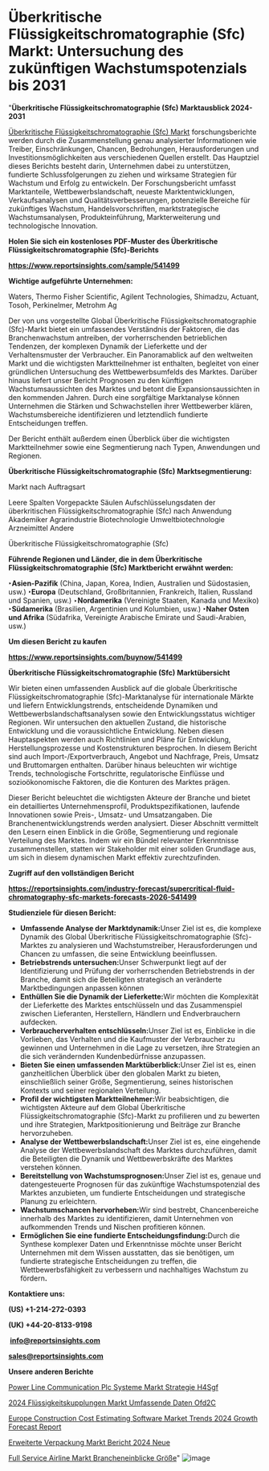 # Überkritische Flüssigkeitschromatographie (Sfc) Markt: Untersuchung des zukünftigen Wachstumspotenzials bis 2031

"<strong><b>Überkritische Flüssigkeitschromatographie (Sfc) Marktausblick 2024-2031</b></strong>

<a href=https://www.reportsinsights.com/sample/541499>Überkritische Flüssigkeitschromatographie (Sfc) Markt</a> forschungsberichte werden durch die Zusammenstellung genau analysierter Informationen wie Treiber, Einschränkungen, Chancen, Bedrohungen, Herausforderungen und Investitionsmöglichkeiten aus verschiedenen Quellen erstellt. Das Hauptziel dieses Berichts besteht darin, Unternehmen dabei zu unterstützen, fundierte Schlussfolgerungen zu ziehen und wirksame Strategien für Wachstum und Erfolg zu entwickeln. Der Forschungsbericht umfasst Marktanteile, Wettbewerbslandschaft, neueste Marktentwicklungen, Verkaufsanalysen und Qualitätsverbesserungen, potenzielle Bereiche für zukünftiges Wachstum, Handelsvorschriften, marktstrategische Wachstumsanalysen, Produkteinführung, Markterweiterung und technologische Innovation.

<strong><b>Holen Sie sich ein kostenloses PDF-Muster des Überkritische Flüssigkeitschromatographie (Sfc)-Berichts</b></strong>

<a href=https://www.reportsinsights.com/sample/541499><strong><u>https://www.reportsinsights.com/sample/541499</u></strong></a>

<strong>Wichtige aufgeführte Unternehmen:</strong>

Waters, Thermo Fisher Scientific, Agilent Technologies, Shimadzu, Actuant, Tosoh, Perkinelmer, Metrohm Ag

Der von uns vorgestellte Global Überkritische Flüssigkeitschromatographie (Sfc)-Markt bietet ein umfassendes Verständnis der Faktoren, die das Branchenwachstum antreiben, der vorherrschenden betrieblichen Tendenzen, der komplexen Dynamik der Lieferkette und der Verhaltensmuster der Verbraucher. Ein Panoramablick auf den weltweiten Markt und die wichtigsten Marktteilnehmer ist enthalten, begleitet von einer gründlichen Untersuchung des Wettbewerbsumfelds des Marktes. Darüber hinaus liefert unser Bericht Prognosen zu den künftigen Wachstumsaussichten des Marktes und betont die Expansionsaussichten in den kommenden Jahren. Durch eine sorgfältige Marktanalyse können Unternehmen die Stärken und Schwachstellen ihrer Wettbewerber klären, Wachstumsbereiche identifizieren und letztendlich fundierte Entscheidungen treffen.

Der Bericht enthält außerdem einen Überblick über die wichtigsten Marktteilnehmer sowie eine Segmentierung nach Typen, Anwendungen und Regionen.

<strong>Überkritische Flüssigkeitschromatographie (Sfc) Marktsegmentierung:</strong>

Markt nach Auftragsart

Leere Spalten
Vorgepackte Säulen
Aufschlüsselungsdaten der überkritischen Flüssigkeitschromatographie (Sfc) nach Anwendung
Akademiker
Agrarindustrie
Biotechnologie
Umweltbiotechnologie
Arzneimittel
Andere

Überkritische Flüssigkeitschromatographie (Sfc)

<strong><b>Führende Regionen und Länder, die in dem Überkritische Flüssigkeitschromatographie (Sfc) Marktbericht erwähnt werden:</b></strong>

<strong><b>‣Asien-Pazifik</b></strong> (China, Japan, Korea, Indien, Australien und Südostasien, usw.)
<strong><b>‣Europa</b></strong> (Deutschland, Großbritannien, Frankreich, Italien, Russland und Spanien, usw.)
‣<strong><b>Nordamerika</b></strong> (Vereinigte Staaten, Kanada und Mexiko)
<strong><b>‣Südamerika</b></strong> (Brasilien, Argentinien und Kolumbien, usw.)
<strong><b>‣Naher Osten und Afrika</b></strong> (Südafrika, Vereinigte Arabische Emirate und Saudi-Arabien, usw.)

<strong>Um diesen Bericht zu kaufen</strong>

<a href=https://www.reportsinsights.com/buynow/541499><strong><u>https://www.reportsinsights.com/buynow/541499</u></strong></a>

<strong>Überkritische Flüssigkeitschromatographie (Sfc) Marktübersicht</strong>

Wir bieten einen umfassenden Ausblick auf die globale Überkritische Flüssigkeitschromatographie (Sfc)-Marktanalyse für internationale Märkte und liefern Entwicklungstrends, entscheidende Dynamiken und Wettbewerbslandschaftsanalysen sowie den Entwicklungsstatus wichtiger Regionen. Wir untersuchen den aktuellen Zustand, die historische Entwicklung und die voraussichtliche Entwicklung. Neben diesen Hauptaspekten werden auch Richtlinien und Pläne für Entwicklung, Herstellungsprozesse und Kostenstrukturen besprochen. In diesem Bericht sind auch Import-/Exportverbrauch, Angebot und Nachfrage, Preis, Umsatz und Bruttomargen enthalten. Darüber hinaus beleuchten wir wichtige Trends, technologische Fortschritte, regulatorische Einflüsse und sozioökonomische Faktoren, die die Konturen des Marktes prägen.

Dieser Bericht beleuchtet die wichtigsten Akteure der Branche und bietet ein detailliertes Unternehmensprofil, Produktspezifikationen, laufende Innovationen sowie Preis-, Umsatz- und Umsatzangaben. Die Branchenentwicklungstrends werden analysiert. Dieser Abschnitt vermittelt den Lesern einen Einblick in die Größe, Segmentierung und regionale Verteilung des Marktes. Indem wir ein Bündel relevanter Erkenntnisse zusammenstellen, statten wir Stakeholder mit einer soliden Grundlage aus, um sich in diesem dynamischen Markt effektiv zurechtzufinden.

<strong>Zugriff auf den vollständigen Bericht</strong>

<a href=https://reportsinsights.com/industry-forecast/supercritical-fluid-chromatography-sfc-markets-forecasts-2026-541499><strong>https://reportsinsights.com/industry-forecast/supercritical-fluid-chromatography-sfc-markets-forecasts-2026-541499</strong></a>

<strong>Studienziele für diesen Bericht:</strong>
<ul>
  <li><strong>Umfassende Analyse der Marktdynamik:</strong>Unser Ziel ist es, die komplexe Dynamik des Global Überkritische Flüssigkeitschromatographie (Sfc)-Marktes zu analysieren und Wachstumstreiber, Herausforderungen und Chancen zu umfassen, die seine Entwicklung beeinflussen.</li>
  <li><strong>Betriebstrends untersuchen:</strong>Unser Schwerpunkt liegt auf der Identifizierung und Prüfung der vorherrschenden Betriebstrends in der Branche, damit sich die Beteiligten strategisch an veränderte Marktbedingungen anpassen können</li>
  <li><strong>Enthüllen Sie die Dynamik der Lieferkette:</strong>Wir möchten die Komplexität der Lieferkette des Marktes entschlüsseln und das Zusammenspiel zwischen Lieferanten, Herstellern, Händlern und Endverbrauchern aufdecken.</li>
  <li><strong>Verbraucherverhalten entschlüsseln:</strong>Unser Ziel ist es, Einblicke in die Vorlieben, das Verhalten und die Kaufmuster der Verbraucher zu gewinnen und Unternehmen in die Lage zu versetzen, ihre Strategien an die sich verändernden Kundenbedürfnisse anzupassen.</li>
  <li><strong>Bieten Sie einen umfassenden Marktüberblick:</strong>Unser Ziel ist es, einen ganzheitlichen Überblick über den globalen Markt zu bieten, einschließlich seiner Größe, Segmentierung, seines historischen Kontexts und seiner regionalen Verteilung.</li>
  <li><strong>Profil der wichtigsten Marktteilnehmer:</strong>Wir beabsichtigen, die wichtigsten Akteure auf dem Global Überkritische Flüssigkeitschromatographie (Sfc)-Markt zu profilieren und zu bewerten und ihre Strategien, Marktpositionierung und Beiträge zur Branche hervorzuheben.</li>
  <li><strong>Analyse der Wettbewerbslandschaft:</strong>Unser Ziel ist es, eine eingehende Analyse der Wettbewerbslandschaft des Marktes durchzuführen, damit die Beteiligten die Dynamik und Wettbewerbskräfte des Marktes verstehen können.</li>
  <li><strong>Bereitstellung von Wachstumsprognosen:</strong>Unser Ziel ist es, genaue und datengesteuerte Prognosen für das zukünftige Wachstumspotenzial des Marktes anzubieten, um fundierte Entscheidungen und strategische Planung zu erleichtern.</li>
  <li><strong>Wachstumschancen hervorheben:</strong>Wir sind bestrebt, Chancenbereiche innerhalb des Marktes zu identifizieren, damit Unternehmen von aufkommenden Trends und Nischen profitieren können.</li>
  <li><strong>Ermöglichen Sie eine fundierte Entscheidungsfindung:</strong>Durch die Synthese komplexer Daten und Erkenntnisse möchte unser Bericht Unternehmen mit dem Wissen ausstatten, das sie benötigen, um fundierte strategische Entscheidungen zu treffen, die Wettbewerbsfähigkeit zu verbessern und nachhaltiges Wachstum zu fördern<strong>.</strong></li>
</ul>
<strong>Kontaktiere uns:</strong>

<strong>(US) +1-214-272-0393</strong>

<strong>(UK) +44-20-8133-9198</strong>

<strong> </strong><a href=info@reportsinsights.com><strong><u>info@reportsinsights.com</u></strong></a>

<a href=sales@reportsinsights.com><strong><u>sales@reportsinsights.com</u></strong></a>

<strong>Unsere anderen Berichte</strong>

<a href=https://de.linkedin.com/pulse/power-line-communication-plc-systeme-markt-strategie-h4sgf/>Power Line Communication Plc Systeme Markt Strategie H4Sgf</a>

<a href=https://de.linkedin.com/pulse/2024-flüssigkeitskupplungen-markt-umfassende-daten-ofd2c/>2024 Flüssigkeitskupplungen Markt Umfassende Daten Ofd2C</a>

<a href=https://github.com/aanak123/RIMarketer1/blob/main/Europe-Construction-Cost-Estimating-Software-Market-Trends-2024-Growth-Forecast-Report.md>Europe Construction Cost Estimating Software Market Trends 2024 Growth Forecast Report</a>

<a href=https://de.linkedin.com/pulse/erweiterte-verpackung-markt-bericht-2024-neue>Erweiterte Verpackung Markt Bericht 2024 Neue</a>

<a href=https://de.linkedin.com/pulse/full-service-airline-markt-brancheneinblicke-größe>Full Service Airline Markt Brancheneinblicke Größe</a>"
![image](https://github.com/Jaayaachit/RIResearch/assets/158452289/85e764b7-212f-47c1-9fe0-6b80c5a91da9)
